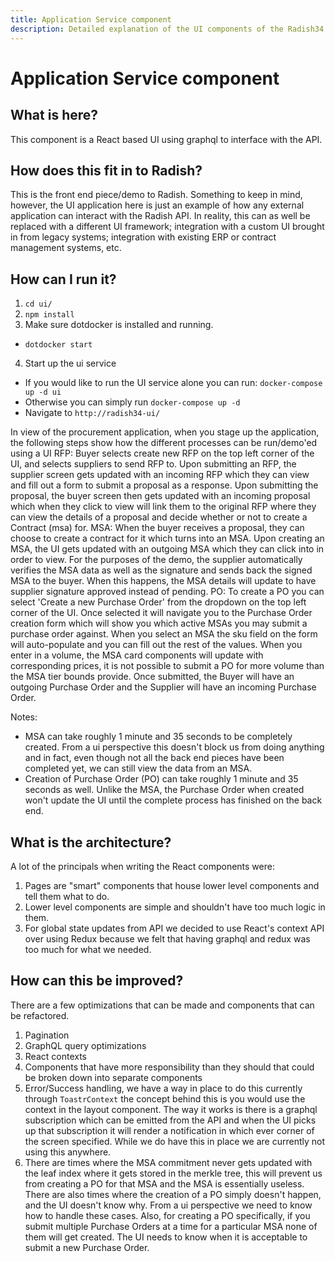 ```yaml
---
title: Application Service component
description: Detailed explanation of the UI components of the Radish34 implementation
---
```


# Application Service component

## What is here?
This component is a React based UI using graphql to interface with the API.

## How does this fit in to Radish?
This is the front end piece/demo to Radish. Something to keep in mind, however, the UI application here is just an example of how any external application can interact with the Radish API. In reality, this can as well be replaced with a different UI framework; integration with a custom UI brought in from legacy systems; integration with existing ERP or contract management systems, etc.

## How can I run it?
1. `cd ui/`
2. `npm install`
3. Make sure dotdocker is installed and running.
  - `dotdocker start`
4. Start up the ui service
  - If you would like to run the UI service alone you can run: `docker-compose up -d ui`
  - Otherwise you can simply run `docker-compose up -d`
  - Navigate to `http://radish34-ui/`

In view of the procurement application, when you stage up the application, the following steps show how the different processes can be run/demo'ed using a UI
RFP: Buyer selects create new RFP on the top left corner of the UI, and selects suppliers to send RFP to. Upon submitting an RFP, the supplier screen gets updated with an incoming RFP which they can view and fill out a form to submit a proposal as a response. Upon submitting the proposal, the buyer screen then gets updated with an incoming proposal which when they click to view will link them to the original RFP where they can view the details of a proposal and decide whether or not to create a Contract (msa) for.
MSA: When the buyer receives a proposal, they can choose to create a contract for it which turns into an MSA. Upon creating an MSA, the UI gets updated with an outgoing MSA which they can click into in order to view. For the purposes of the demo, the supplier automatically verifies the MSA data as well as the signature and sends back the signed MSA to the buyer. When this happens, the MSA details will update to have supplier signature approved instead of pending.
PO: To create a PO you can select 'Create a new Purchase Order' from the dropdown on the top left corner of the UI. Once selected it will navigate you to the Purchase Order creation form which will show you which active MSAs you may submit a purchase order against. When you select an MSA the sku field on the form will auto-populate and you can fill out the rest of the values. When you enter in a volume, the MSA card components will update with corresponding prices, it is not possible to submit a PO for more volume than the MSA tier bounds provide. Once submitted, the Buyer will have an outgoing Purchase Order and the Supplier will have an incoming Purchase Order.

Notes:
  - MSA can take roughly 1 minute and 35 seconds to be completely created. From a ui perspective this doesn't block us from doing anything and in fact, even though not all the back end pieces have been completed yet, we can still view the data from an MSA.
  - Creation of Purchase Order (PO) can take roughly 1 minute and 35 seconds as well. Unlike the MSA, the Purchase Order when created won't update the UI until the complete process has finished on the back end.

## What is the architecture? 
A lot of the principals when writing the React components were:
  1. Pages are "smart" components that house lower level components and tell them what to do.
  2. Lower level components are simple and shouldn't have too much logic in them.
  3. For global state updates from API we decided to use React's context API over using Redux because we felt that having graphql and redux was too much for what we needed.

## How can this be improved?
There are a few optimizations that can be made and components that can be refactored.
  1. Pagination
  2. GraphQL query optimizations
  3. React contexts
  4. Components that have more responsibility than they should that could be broken down into separate components
  5. Error/Success handling, we have a way in place to do this currently through `ToastrContext` the concept behind this is you would use the context in the layout component. The way it works is there is a graphql subscription which can be emitted from the API and when the UI picks up that subscription it will render a notification in which ever corner of the screen specified. While we do have this in place we are currently not using this anywhere.
  6. There are times where the MSA commitment never gets updated with the leaf index where it gets stored in the merkle tree, this will prevent us from creating a PO for that MSA and the MSA is essentially useless. There are also times where the creation of a PO simply doesn't happen, and the UI doesn't know why. From a ui perspective we need to know how to handle these cases. Also, for creating a PO specifically, if you submit multiple Purchase Orders at a time for a particular MSA none of them will get created. The UI needs to know when it is acceptable to submit a new Purchase Order.

